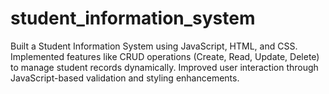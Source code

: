 # student_information_system
Built a Student Information System using JavaScript, HTML, and CSS. Implemented features like CRUD operations (Create, Read, Update, Delete) to manage student records dynamically. Improved user interaction through JavaScript-based validation and styling enhancements.
